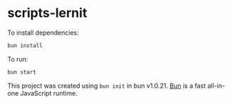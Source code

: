 # scripts-lernit

To install dependencies:

```bash
bun install
```

To run:

```bash
bun start 
```

This project was created using `bun init` in bun v1.0.21. [Bun](https://bun.sh) is a fast all-in-one JavaScript runtime.
